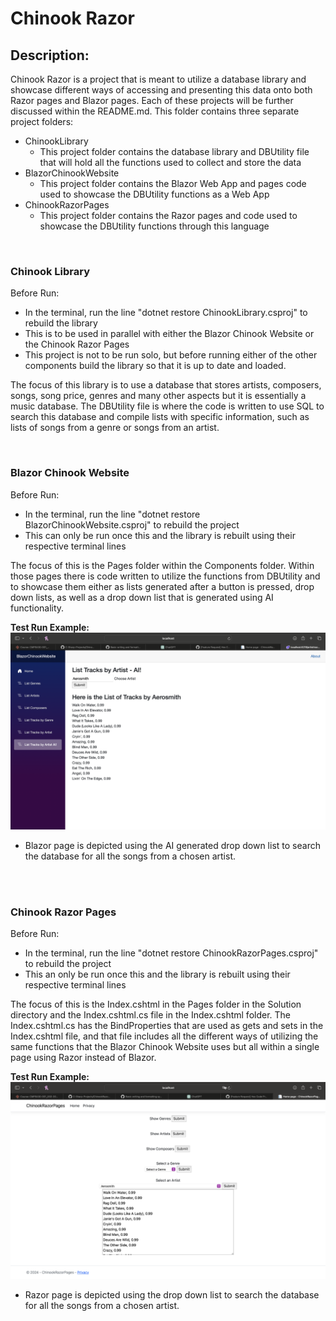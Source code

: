 # Chinook Razor
## Description:
Chinook Razor is a project that is meant to utilize a database library and showcase different ways of accessing and presenting this data onto both Razor pages and Blazor pages. Each of these projects will be further discussed within the README.md.
This folder contains three separate project folders:
- ChinookLibrary
  - This project folder contains the database library and DBUtility file that will hold all the functions used to collect and store the data
- BlazorChinookWebsite
  - This project folder contains the Blazor Web App and pages code used to showcase the DBUtility functions as a Web App 
- ChinookRazorPages
  - This project folder contains the Razor pages and code used to showcase the DBUtility functions through this language
<br>

### Chinook Library
Before Run:
- In the terminal, run the line "dotnet restore ChinookLibrary.csproj" to rebuild the library
- This is to be used in parallel with either the Blazor Chinook Website or the Chinook Razor Pages
- This project is not to be run solo, but before running either of the other components build the library so that it is up to date and loaded.

The focus of this library is to use a database that stores artists, composers, songs, song price, genres and many other aspects but it is essentially a music database. The DBUtility file is where the code is written to use SQL to search this database and compile lists with specific information, such as lists of songs from a genre or songs from an artist.

<br>

### Blazor Chinook Website
Before Run:
- In the terminal, run the line "dotnet restore BlazorChinookWebsite.csproj" to rebuild the project
- This can only be run once this and the library is rebuilt using their respective terminal lines

The focus of this is the Pages folder within the Components folder. Within those pages there is code written to utilize the functions from DBUtility and to showcase them either as lists generated after a button is pressed, drop down lists, as well as a drop down list that is generated using AI functionality.

**Test Run Example:**
![Blazor page is depicted using the AI generated drop down list to search the database for all the songs from a chosen artist.](<RunScreenshots/Blazor 1.png>)
  - Blazor page is depicted using the AI generated drop down list to search the database for all the songs from a chosen artist.
<br>
<br>


### Chinook Razor Pages
Before Run:
- In the terminal, run the line "dotnet restore ChinookRazorPages.csproj" to rebuild the project
- This an only be run once this and the library is rebuilt using their respective terminal lines

The focus of this is the Index.cshtml in the Pages folder in the Solution directory and the Index.cshtml.cs file in the Index.cshtml folder. The Index.cshtml.cs has the BindProperties that are used as gets and sets in the Index.cshtml file, and that file includes all the different ways of utilizing the same functions that the Blazor Chinook Website uses but all within a single page using Razor instead of Blazor.

**Test Run Example:**
![Razor page is depicted using the drop down list to search the database for all the songs from a chosen artist.](<RunScreenshots/Razor 1.png>)
  - Razor page is depicted using the drop down list to search the database for all the songs from a chosen artist.
<br>
<br>
